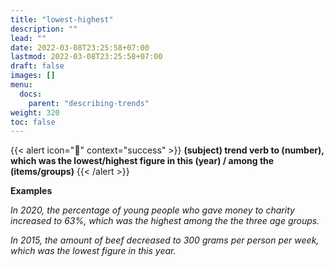 ```yaml
---
title: "lowest-highest"
description: ""
lead: ""
date: 2022-03-08T23:25:58+07:00
lastmod: 2022-03-08T23:25:58+07:00
draft: false
images: []
menu:
  docs:
    parent: "describing-trends"
weight: 320
toc: false
---
```


{{< alert icon="🌱" context="success" >}}
**(subject) trend verb to (number), which was the lowest/highest figure in this (year) / among the (items/groups)**
{{< /alert >}}

**Examples**

_In 2020, the percentage of young people who gave money to charity increased to 63%, which was the highest among the the three age groups._

_In 2015, the amount of beef decreased to 300 grams per person per week, which was the lowest figure in this year._